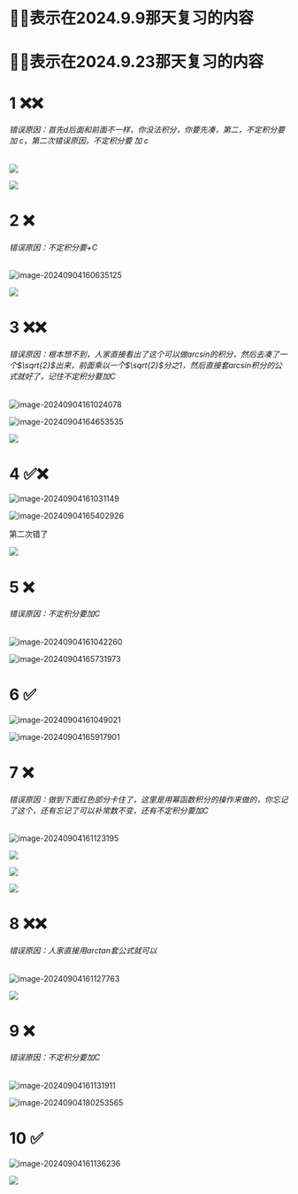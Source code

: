# 🌟❌表示在2024.9.9那天复习的内容

# 🌟❌表示在2024.9.23那天复习的内容

# 1 ❌❌

###### 错误原因：首先d后面和前面不一样，你没法积分，你要先凑，第二，不定积分要 加 c，第二次错误原因，不定积分要 加 c

![](/Users/yuebinghui/Documents/program/github/note/images/image-20240904160217457.png)

![](/Users/yuebinghui/Documents/program/github/note/images/image-20240904160317618.png)

# 2 ❌

###### 错误原因：不定积分要+C

<img src="/Users/yuebinghui/Documents/program/github/note/images/image-20240904160635125.png" alt="image-20240904160635125"  />

![](/Users/yuebinghui/Documents/program/github/note/images/image-20240904161006059.png)

# 3 ❌❌

###### 错误原因：根本想不到，人家直接看出了这个可以做arcsin的积分，然后去凑了一个$\sqrt{2}$出来，前面乘以一个$\sqrt{2}$分之1，然后直接套arcsin积分的公式就好了，记住不定积分要加C

<img src="/Users/yuebinghui/Documents/program/github/note/images/image-20240904161024078.png" alt="image-20240904161024078"  />

![image-20240904164653535](/Users/yuebinghui/Documents/program/github/note/images/image-20240904164653535.png)

![](/Users/yuebinghui/Documents/program/github/note/images/image-20240909081831517.png)

# 4 ✅❌

![image-20240904161031149](/Users/yuebinghui/Documents/program/github/note/images/image-20240904161031149.png)

![image-20240904165402926](/Users/yuebinghui/Documents/program/github/note/images/image-20240904165402926.png)

第二次错了

![](/Users/yuebinghui/Documents/program/github/note/images/image-20240909082441994.png)

# 5 ❌

###### 错误原因：不定积分要加C

![image-20240904161042260](/Users/yuebinghui/Documents/program/github/note/images/image-20240904161042260.png)

![image-20240904165731973](/Users/yuebinghui/Documents/program/github/note/images/image-20240904165731973.png)

# 6 ✅

![image-20240904161049021](/Users/yuebinghui/Documents/program/github/note/images/image-20240904161049021.png)

![image-20240904165917901](/Users/yuebinghui/Documents/program/github/note/images/image-20240904165917901.png)

# 7 ❌

###### 错误原因：做到下面红色部分卡住了，这里是用幂函数积分的操作来做的，你忘记了这个，还有忘记了可以补常数不变，还有不定积分要加C

![image-20240904161123195](/Users/yuebinghui/Documents/program/github/note/images/image-20240904161123195.png)

![](/Users/yuebinghui/Documents/program/github/note/images/image-20240904174819555.png)

![](/Users/yuebinghui/Documents/program/github/note/images/image-20240904174613788.png)

![](/Users/yuebinghui/Documents/program/github/note/images/image-20240904181151375.png)

# 8 ❌❌

###### 错误原因：人家直接用arctan套公式就可以

![image-20240904161127763](/Users/yuebinghui/Documents/program/github/note/images/image-20240904161127763.png)

![](/Users/yuebinghui/Documents/program/github/note/images/image-20240909083758759.png)

# 9 ❌

###### 错误原因：不定积分要加C

![image-20240904161131911](/Users/yuebinghui/Documents/program/github/note/images/image-20240904161131911.png)

![image-20240904180253565](/Users/yuebinghui/Documents/program/github/note/images/image-20240904180253565.png)

# 10 ✅

![image-20240904161136236](/Users/yuebinghui/Documents/program/github/note/images/image-20240904161136236.png)

![](/Users/yuebinghui/Documents/program/github/note/images/image-20240904180428777.png)
